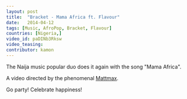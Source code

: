 ```yaml
---
layout: post
title:  "Bracket - Mama Africa ft. Flavour"
date:   2014-04-12
tags: [Music, AfroPop, Bracket, Flavour]
countries: [Nigeria,]
video_id: paDINb3Rksw
video_teasing: 
contributor: kamon
---
```


The Naija music popular duo does it again with the song "Mama Africa".

A video directed by the phenomenal [Mattmax](http://www.thegazellenews.com/2013/08/15/unveiling-nigerias-hottest-music-video-director-mattmax/).

Go party! Celebrate happiness!
